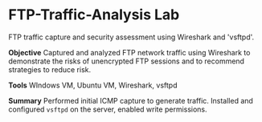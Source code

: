 # FTP-Traffic-Analysis Lab
FTP traffic capture and security assessment using Wireshark and 'vsftpd'.

**Objective**
Captured and analyzed FTP network traffic using Wireshark to demonstrate the risks of unencrypted FTP sessions and to recommend strategies to reduce risk.

**Tools**
WIndows VM, Ubuntu VM, Wireshark, vsftpd

**Summary**
Performed initial ICMP capture to generate traffic. Installed and configured `vsftpd` on the server, enabled write permissions.
